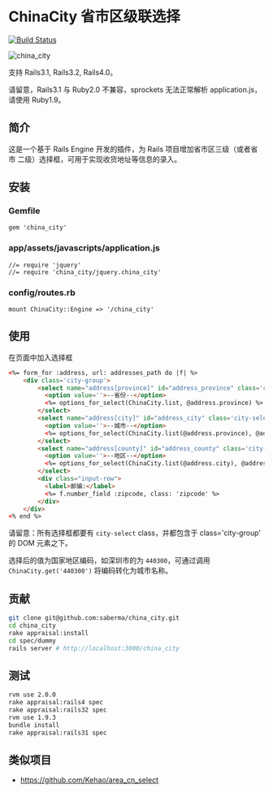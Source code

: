 # ChinaCity 省市区级联选择

[![Build Status](https://travis-ci.org/saberma/china_city.png?branch=master)](https://travis-ci.org/saberma/china_city)

![china_city](http://cl.ly/image/3c212i1e3b1T/ScreenFlow.mp4.gif)

支持 Rails3.1, Rails3.2, Rails4.0。

请留意，Rails3.1 与 Ruby2.0 不兼容，sprockets 无法正常解析 application.js，请使用 Ruby1.9。

## 简介

这是一个基于 Rails Engine 开发的插件，为 Rails 项目增加省市区三级（或者省市 二级）选择框，可用于实现收货地址等信息的录入。

## 安装

### Gemfile

    gem 'china_city'

### app/assets/javascripts/application.js

    //= require 'jquery'
    //= require 'china_city/jquery.china_city'

### config/routes.rb

    mount ChinaCity::Engine => '/china_city'

## 使用

在页面中加入选择框

```html
<%= form_for :address, url: addresses_path do |f| %>
    <div class='city-group'>
        <select name="address[province]" id="address_province" class='city-select'>
          <option value=''>--省份--</option>
          <%= options_for_select(ChinaCity.list, @address.province) %>
        </select>
        <select name="address[city]" id="address_city" class='city-select'>
          <option value=''>--城市--</option>
          <%= options_for_select(ChinaCity.list(@address.province), @address.city) %>
        </select>
        <select name="address[county]" id="address_county" class='city-select'>
          <option value=''>--地区--</option>
          <%= options_for_select(ChinaCity.list(@address.city), @address.county) %>
        </select>
        <div class="input-row">
          <label>邮编:</label>
          <%= f.number_field :zipcode, class: 'zipcode' %>
        </div>
    </div>
<% end %>
```

请留意：所有选择框都要有 `city-select` class，并都包含于 class='city-group' 的 DOM 元素之下。

选择后的值为国家地区编码，如深圳市的为 `440300`，可通过调用 `ChinaCity.get('440300')` 将编码转化为城市名称。

## 贡献

```bash
git clone git@github.com:saberma/china_city.git
cd china_city
rake appraisal:install
cd spec/dummy
rails server # http://localhost:3000/china_city
```

## 测试
```bash
rvm use 2.0.0
rake appraisal:rails4 spec
rake appraisal:rails32 spec
rvm use 1.9.3
bundle install
rake appraisal:rails31 spec
```

## 类似项目

* https://github.com/Kehao/area_cn_select
